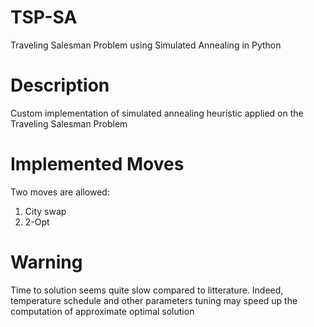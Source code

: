 # TSP-SA
Traveling Salesman Problem using Simulated Annealing in Python

# Description
Custom implementation of simulated annealing heuristic applied on the Traveling Salesman Problem

# Implemented Moves
Two moves are allowed:
1. City swap
2. 2-Opt

# Warning
Time to solution seems quite slow compared to litterature. 
Indeed, temperature schedule and other parameters tuning may speed up the computation of approximate optimal solution

